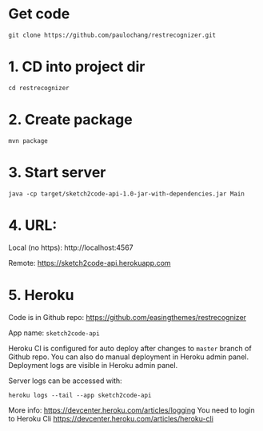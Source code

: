 # Get code
```
git clone https://github.com/paulochang/restrecognizer.git
```

# 1. CD into project dir
```
cd restrecognizer
```

# 2. Create package
```
mvn package
```

# 3. Start server
```
java -cp target/sketch2code-api-1.0-jar-with-dependencies.jar Main
```

# 4. URL:

Local (no https):
http://localhost:4567

Remote:
https://sketch2code-api.herokuapp.com

# 5. Heroku

Code is in Github repo: https://github.com/easingthemes/restrecognizer

App name: `sketch2code-api`

Heroku CI is configured for auto deploy after changes to `master` branch of Github repo.
You can also do manual deployment in Heroku admin panel.
Deployment logs are visible in Heroku admin panel.

Server logs can be accessed with:
```
heroku logs --tail --app sketch2code-api
```
More info: https://devcenter.heroku.com/articles/logging
You need to login to Heroku Cli https://devcenter.heroku.com/articles/heroku-cli

